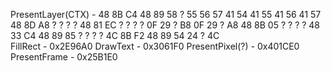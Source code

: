 PresentLayer(CTX) - 48 8B C4 48 89 58 ? 55 56 57 41 54 41 55 41 56 41 57 48 8D A8 ? ? ? ? 48 81 EC ? ? ? ? 0F 29 ? B8 0F 29 ? A8 48 8B 05 ? ? ? ? 48 33 C4 48 89 85 ? ? ? ? 4C 8B F2 48 89 54 24 ? 4C </br>
FillRect - 0x2E96A0
DrawText - 0x3061F0
PresentPixel(?) - 0x401CE0
PresentFrame - 0x25B1E0
